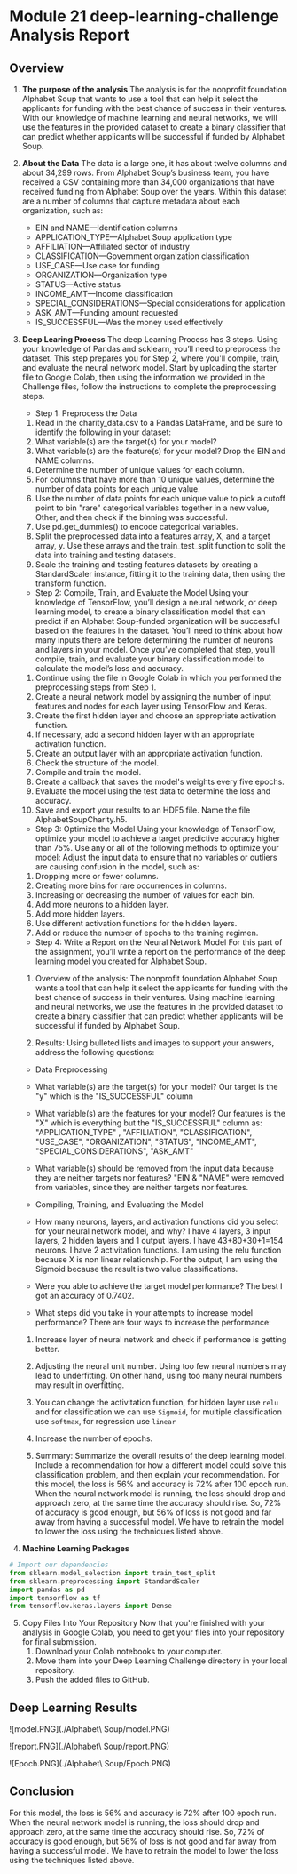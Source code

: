 # Module 21 deep-learning-challenge Analysis Report
## Overview 
1. **The purpose of the analysis**
	The analysis is for the nonprofit foundation Alphabet Soup that wants to use a tool that can help it select the applicants for funding with the best chance of success in their ventures. With our knowledge of machine learning and neural networks, we will use the features in the provided dataset to create a binary classifier that can predict whether applicants will be successful if funded by Alphabet Soup.

2. **About the Data**
	The data is a large one, it has about twelve columns and about 34,299 rows. From Alphabet Soup’s business team, you have received a CSV containing more than 34,000 organizations that have received funding from Alphabet Soup over the years. 
	Within this dataset are a number of columns that capture metadata about each organization, such as:
	* EIN and NAME—Identification columns
	* APPLICATION_TYPE—Alphabet Soup application type
	* AFFILIATION—Affiliated sector of industry
	* CLASSIFICATION—Government organization classification
	* USE_CASE—Use case for funding
	* ORGANIZATION—Organization type
	* STATUS—Active status
	* INCOME_AMT—Income classification
	* SPECIAL_CONSIDERATIONS—Special considerations for application
	* ASK_AMT—Funding amount requested
	* IS_SUCCESSFUL—Was the money used effectively

3. **Deep Learing Process**
	The deep Learning Process has 3 steps. Using your knowledge of Pandas and scklearn, you’ll need to preprocess the dataset. This step prepares you for Step 2, where you'll compile, train, and evaluate the neural network model.
	Start by uploading the starter file to Google Colab, then using the information we provided in the Challenge files, follow the instructions to complete the preprocessing steps.
	* Step 1: Preprocess the Data
	1. Read in the charity_data.csv to a Pandas DataFrame, and be sure to identify the following in your dataset:
	2. What variable(s) are the target(s) for your model?
	3. What variable(s) are the feature(s) for your model? Drop the EIN and NAME columns.
	4. Determine the number of unique values for each column.
	5. For columns that have more than 10 unique values, determine the number of data points for each unique value.
	6. Use the number of data points for each unique value to pick a cutoff point to bin "rare" categorical variables together in a new value, Other, and then check if the binning was successful.
	7. Use pd.get_dummies() to encode categorical variables.
	8. Split the preprocessed data into a features array, X, and a target array, y. Use these arrays and the train_test_split function to split the data into training and testing datasets.
	9. Scale the training and testing features datasets by creating a StandardScaler instance, fitting it to the training data, then using the transform function.

	* Step 2: Compile, Train, and Evaluate the Model
	Using your knowledge of TensorFlow, you’ll design a neural network, or deep learning model, to create a binary classification model that can predict if an Alphabet Soup-funded organization will be successful based on the features in the dataset. You’ll need to think about how many inputs there are before determining the number of neurons and layers in your model. Once you’ve completed that step, you’ll compile, train, and evaluate your binary classification model to calculate the model’s loss and accuracy.
	1. Continue using the file in Google Colab in which you performed the preprocessing steps from Step 1.
	2. Create a neural network model by assigning the number of input features and nodes for each layer using TensorFlow and Keras.
	3. Create the first hidden layer and choose an appropriate activation function.
	4. If necessary, add a second hidden layer with an appropriate activation function.
	5. Create an output layer with an appropriate activation function.
	6. Check the structure of the model.
	7. Compile and train the model.
	8. Create a callback that saves the model's weights every five epochs.
	9. Evaluate the model using the test data to determine the loss and accuracy.
	10. Save and export your results to an HDF5 file. Name the file AlphabetSoupCharity.h5.
	
	* Step 3: Optimize the Model
	Using your knowledge of TensorFlow, optimize your model to achieve a target predictive accuracy higher than 75%. Use any or all of the following methods to optimize your model:
	Adjust the input data to ensure that no variables or outliers are causing confusion in the model, such as: 
	1. Dropping more or fewer columns.
	2. Creating more bins for rare occurrences in columns.
	3. Increasing or decreasing the number of values for each bin.
	4. Add more neurons to a hidden layer.
	5. Add more hidden layers.
	6. Use different activation functions for the hidden layers.
	7. Add or reduce the number of epochs to the training regimen.

	* Step 4: Write a Report on the Neural Network Model
	For this part of the assignment, you’ll write a report on the performance of the deep learning model you created for Alphabet Soup.
	1. Overview of the analysis: The nonprofit foundation Alphabet Soup wants a tool that can help it select the applicants for funding with the best chance of success in their ventures. Using machine learning and neural networks, we use the features in the provided dataset to create a binary classifier that can predict whether applicants will be successful if funded by Alphabet Soup.

	2. Results: Using bulleted lists and images to support your answers, address the following questions:
	* Data Preprocessing
	* What variable(s) are the target(s) for your model?
	Our target is the "y" which is the "IS_SUCCESSFUL" column

	* What variable(s) are the features for your model?
	Our features is the "X" which is everything but the "IS_SUCCESSFUL" column as: "APPLICATION_TYPE" , "AFFILIATION", "CLASSIFICATION", "USE_CASE", "ORGANIZATION", "STATUS", "INCOME_AMT", "SPECIAL_CONSIDERATIONS", "ASK_AMT"

	* What variable(s) should be removed from the input data because they are neither targets nor features?
	"EIN & "NAME" were removed from variables, since they are neither targets nor features.

	* Compiling, Training, and Evaluating the Model
	* How many neurons, layers, and activation functions did you select for your neural network model, and why?
 	I have 4 layers, 3 input layers, 2 hidden layers and 1 output layers. I have 43+80+30+1=154 neurons. I have 2 activitation functions. I am using the relu function because X is non linear relationship. For the output, I am using the Sigmoid because the result is two value classifications. 

	* Were you able to achieve the target model performance? The best I got an accuracy of 0.7402.

	* What steps did you take in your attempts to increase model performance? There are four ways to increase the performance:
	1. Increase layer of neural network and check if performance is getting better.
	2. Adjusting the neural unit number. Using too few neural numbers may lead to underfitting. On other hand, using too many neural numbers may result in overfitting.
	3. You can change the activitation function, for hidden layer use `relu` and for classification we can use `Sigmoid`, for multiple classification use `softmax`, for regression use `linear`
	4. Increase the number of epochs.


	3. Summary: Summarize the overall results of the deep learning model. Include a recommendation for how a different model could solve this classification problem, and then explain your recommendation.
	 For this model, the loss is 56% and accuracy is 72% after 100 epoch run. When the neural network model is running, the loss should drop and approach zero, at the same time the accuracy should rise. So, 72% of accuracy is good enough, but 56% of loss is not good and far away from having a successful model. We have to retrain the model to lower the loss using the techniques listed above. 

		
4. **Machine Learning Packages**     
```python 
# Import our dependencies
from sklearn.model_selection import train_test_split
from sklearn.preprocessing import StandardScaler
import pandas as pd
import tensorflow as tf
from tensorflow.keras.layers import Dense
``` 
5. Copy Files Into Your Repository
Now that you're finished with your analysis in Google Colab, you need to get your files into your repository for final submission.
	1. Download your Colab notebooks to your computer.
	2. Move them into your Deep Learning Challenge directory in your local repository.
	3. Push the added files to GitHub.

## Deep Learning Results     
![model.PNG](./Alphabet\ Soup/model.PNG)    

![report.PNG](./Alphabet\ Soup/report.PNG)    

![Epoch.PNG](./Alphabet\ Soup/Epoch.PNG)

## Conclusion
For this model, the loss is 56% and accuracy is 72% after 100 epoch run. When the neural network model is running, the loss should drop and approach zero, at the same time the accuracy should rise. So, 72% of accuracy is good enough, but 56% of loss is not good and far away from having a successful model. We have to retrain the model to lower the loss using the techniques listed above. 
